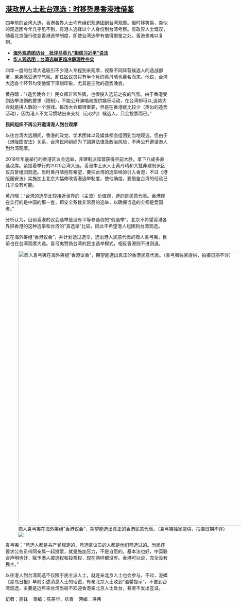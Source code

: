 <!--1705074180000-->
[港政界人士赴台观选：时移势易香港难借鉴](https://www.rfa.org/mandarin/yataibaodao/gangtai/taiwan-xuanju/gf-01122024103406.html)
------

<p><span style="font-weight: 400;">四年前的台湾大选，香港各界人士均有组织观选团到台湾观摩。但时移势易，类似的观选团今年几乎见不到，有港人选择以个人身份到台湾考察。有政界人士慨叹，随着北京强行改变香港选举制度，即使台湾选举有值得借鉴之处，香港也难以复制。</span></p><ul><li><a href="https://www.rfa.org/mandarin/yataibaodao/gangtai/ec-01112024044443.html"><strong>海外观选团访台　批评马英九"相信习近平"说法</strong></a></li><li><strong><a href="https://www.rfa.org/mandarin/yataibaodao/gangtai/hx-11232022090717.html">华人观选团：台湾选举更趋冷静理性务实</a></strong></li></ul><p><span style="font-weight: 400;">四年一度的台湾大选吸引不少港人专程到来观摩，视察不同阵营候选人的选战部署，亲身感受选举气氛。卸任区议员只有半个月的黄丹晴也慕名而来。他说，台湾大选各个环节均使他留下深刻印象，尤其是三党的造势晚会。</span></p><p><span style="font-weight: 400;">黄丹晴：“（造势晚会上）民众都非常热情，也很投入选前之夜的气氛。由于香港受到选举法例的要求（限制），不能公开演唱和提供娱乐活动，在台湾却可以,造势大会就是拼人数的一个游戏。每场大会都很重要，但是在香港就比较少（类似的造势活动），因为港人不太习惯站出来支持（心仪的）候选人，只会投票而已。”</span></p><p><b>民间组织不再公开邀请港人到台观摩</b></p><p><span style="font-weight: 400;">以往台湾大选期间，香港的政党、学术团体以及媒体都会组团到当地观选。但由于《港版国安法》关系，台湾民间组织为了回避法律及政治风险，不再公开邀请港人到台湾观摩。</span></p><p><span style="font-weight: 400;">2019年年底举行的香港区议会选举，非建制派阵营获得空前大胜，拿下八成多直选议席。紧接着举行的2020台湾大选，香港本土派人士黄丹晴和大批非建制派区议员曾组团观选。当时黄丹晴抱有希望，要把台湾的选举经验引入香港，不过《港版国安法》实施加上北京大幅修改香港选举制度，使他确信，要借鉴台湾的经验已几乎没有可能。</span></p><p><span style="font-weight: 400;">黄丹晴：“台湾的选举比较接近世界的（主流）价值观，选的是民意代表。香港现在实行的是中国的那一套，即安全系数非常高的选举，以确保当选的全都是爱国者。”</span></p><p><span style="font-weight: 400;">分析认为，目前香港的议会选举是没有平等参选权的“假选举”。北京不希望香港各界把香港的这种选举和台湾的“真选举”比较，因此不希望港人组团到台湾观选。</span></p><p><span style="font-weight: 400;">正在海外筹组“香港议会”，并计划透过选举，选出港人民意代表的商人袁弓夷，目前也在台湾观摩大选。袁弓夷赞扬台湾的民主选举模式，相反香港则不进则退。</span></p><p><span style="font-weight: 400;"><figure class="image-richtext image-inline captioned" style="width:1188px;"><img alt='商人袁弓夷在海外筹组"香港议会"，期望能选出真正的香港民意代表。（袁弓夷独家提供，拍摄日期不详）' height="853" src="https://www.rfa.org/mandarin/yataibaodao/gangtai/taiwan-xuanju/gf-01122024103406.html/m0112gf-2.png/@@images/938a41e8-3364-4a60-a759-fd06f09a40c7.png" title="M0112GF-2.png" width="1188"/><figcaption class="image-caption">商人袁弓夷在海外筹组"香港议会"，期望能选出真正的香港民意代表。（袁弓夷独家提供，拍摄日期不详）</figcaption><small></small><div id="zoomattribute"><a data-caption='商人袁弓夷在海外筹组"香港议会"，期望能选出真正的香港民意代表。（袁弓夷独家提供，拍摄日期不详）' data-fancybox="" href="https://www.rfa.org/mandarin/yataibaodao/gangtai/taiwan-xuanju/gf-01122024103406.html/m0112gf-2.png" id="single_image" title='商人袁弓夷在海外筹组"香港议会"，期望能选出真正的香港民意代表。（袁弓夷独家提供，拍摄日期不详）'><img src="/++plone++rfa-resources/img/icon-zoom.png"/></a></div></figure></span></p><p><span style="font-weight: 400;">袁弓夷：“竞选人都是共产党规定的，竞选区议员的人都是他们筛选过的。当局还要求公务员带同亲属一起投票，就是施加压力，不是自愿的。基本法也好，中英联合声明也好，赋予港人被选权和投票权，现在两样都没有。香港可以说，完全没有民主。”</span></p><p><span style="font-weight: 400;">以往港人到台湾观选不仅限于民主派人士，就连亲北京人士也会参与。不过，港媒《星岛日报》早前引述消息人士的话说，有亲北京人士收到“温馨提示”，不要到台湾观选，主要是近年来台湾当局不欢迎香港亲北京人士赴台，甚至不发出签证。</span></p><p><span style="font-weight: 400;">记者：高锋    责编：陈美华、梒青    网编：洪伟</span></p>
